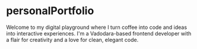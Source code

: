 # personalPortfolio
 Welcome to my digital playground where I turn coffee into code and ideas into interactive experiences. I'm a Vadodara-based frontend developer with a flair for creativity and a love for clean, elegant code.
